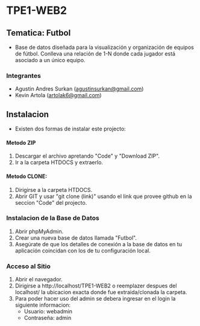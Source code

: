 # TPE1-WEB2

## Tematica: Futbol
- Base de datos diseñada para la visualización y organización de equipos de fútbol. Conlleva una relación de 1-N donde cada jugador está asociado a un único equipo.

### Integrantes
- Agustin Andres Surkan (agustinsurkan@gmail.com)
- Kevin Artola (artolak6@gmail.com)

## Instalacion
- Existen dos formas de instalar este projecto:

#### Metodo ZIP
1. Descargar el archivo apretando "Code" y "Download ZIP".
2. Ir a la carpeta HTDOCS y extraerlo.

#### Metodo CLONE:
1. Dirigirse a la carpeta HTDOCS.
2. Abrir GIT y usar "git clone (link)" usando el link que provee github en la seccion "Code" del projecto.

### Instalacion de la Base de Datos
1. Abrir phpMyAdmin.
2. Crear una nueva base de datos llamada "Futbol".
3. Asegúrate de que los detalles de conexión a la base de datos en tu aplicación coincidan con los de tu configuración local.

### Acceso al Sitio
1. Abrir el navegador.
2. Dirigirse a http://localhost/TPE1-WEB2 o reemplazer despues del localhost/ la ubicacion exacta donde fue extraida/clonada la carpeta.
3. Para poder hacer uso del admin se debera ingresar en el login la siguiente informacion:
    -   Usuario: webadmin
    -   Contraseña: admin
